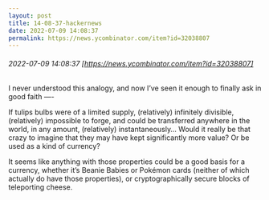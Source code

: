 ```yaml
---
layout: post
title: 14-08-37-hackernews
date: 2022-07-09 14:08:37
permalink: https://news.ycombinator.com/item?id=32038807
---
```


###### 2022-07-09 14:08:37 [https://news.ycombinator.com/item?id=32038807]
I never understood this analogy, and now I’ve seen it enough to finally ask in good faith —-

If tulips bulbs were of a limited supply, (relatively) infinitely divisible, (relatively) impossible to forge, and could be transferred anywhere in the world, in any amount, (relatively) instantaneously… Would it really be that crazy to imagine that they may have kept significantly more value? Or be used as a kind of currency?

It seems like anything with those properties could be a good basis for a currency, whether it’s Beanie Babies or Pokémon cards (neither of which actually do have those properties), or cryptographically secure blocks of teleporting cheese.
